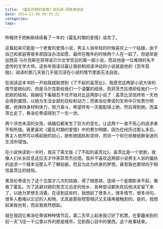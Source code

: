 ```yaml
---
title: 《霍乱时期的爱情》读后感—把故事结束
date: 2014-11-08 09:33:21
categories:
tags:
---
```


昨晚终于把断断续续看了一年的《霍乱时期的爱情》读完了。

这看起来可能是一个老套的爱情小说，男主人翁年轻的时候喜欢上一个姑娘，由于自己和家庭等很多原因没办法如愿，最终在晚年的时候两个人在一起了。但是却是加西亚·马尔克斯在获得诺贝尔文学奖后的第一部小说，而且他是一位难得的名不虚传的文学大师。这些年我读过最让我抑制阅读冲动的小说就是他的《百年孤独》，阅读的那几天我几乎是沉浸在小说的情节里面无法自拔。

在阅读这本书的一开始我就联想到《了不起的盖茨比》，我感觉这两部小说大体的情节是相似的，但是马尔克斯给我们一个温馨的结局，而菲茨杰拉德却给我们一个悲剧的结局。我越往下看越忍不住开始对比这两部小说了：盖茨比坚信终有一天他会得到黛西，以她为生活全部的目标和动力；而弗洛伦蒂诺的生命中只有费尔明娜，他保持身材和体力，努力奋斗，希望终有一天能配得上她，然后得到她。而盖茨比走了，弗洛伦蒂诺得到了一生一世。

两个涉世未深的女孩，结婚后都发生了巨大的变化，让这两个一直不死心的追求者不知所措。我更喜欢《霍乱时期的爱情》中的费尔明娜，因为在经历过那么多后，男主人依然可以唤起她的初心，她有她固执和坚持，而另一个却已经被纸醉金迷的生活所侵蚀。

在小说快读到一半时，我买了英文版《了不起的盖茨比》。盖茨比是一个悲剧，就像人们长长叹息这位天才作家菲茨杰拉德。我并不喜欢这两部小说男主人翁的偏执的追求一个根本没那么不了解姑娘，而且为此为终身的梦想。甚至我也更倾向于相信盖茨比的结局。

弗洛伦蒂诺为了这个见面才几次的姑娘，得了相思病，连续一个星期卧床不起，像极了霍乱。为了逃避对她的思念又远走的他乡，各种尝试都失败后他决定留下来了，以她为梦想生活着。在读到这些时，我想起了很多人，很多情节，很多诗句。很多人都难以忘记的人和物，尤其是那些短暂相识又无缘再接触到的。是的，我想起来我也有，而且我依然想起。

就在我回忆弗洛伦蒂诺种种情节后，第二天早上起来我订好了机票，在雾霾来到的前一天飞往一千公里以外的那座城市，见到我心目中的黛西。这个故事结束。
